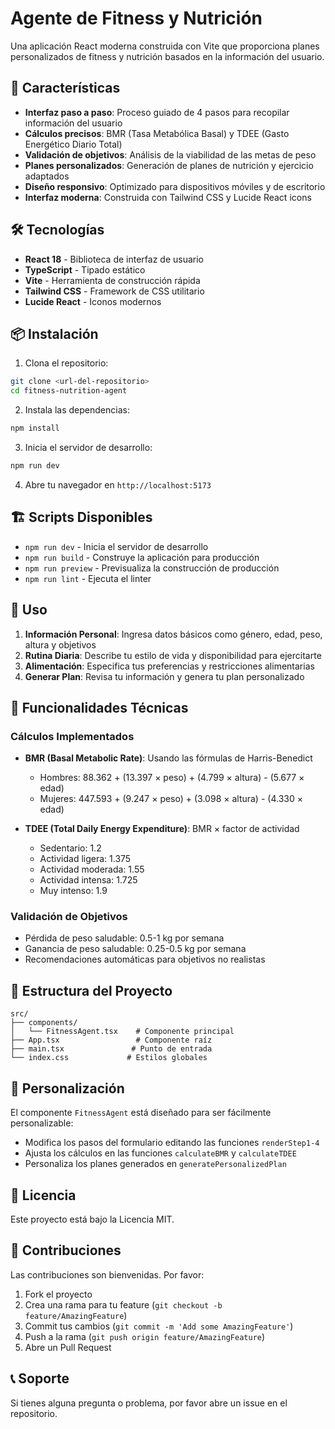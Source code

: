 # Agente de Fitness y Nutrición

Una aplicación React moderna construida con Vite que proporciona planes personalizados de fitness y nutrición basados en la información del usuario.

## 🚀 Características

- **Interfaz paso a paso**: Proceso guiado de 4 pasos para recopilar información del usuario
- **Cálculos precisos**: BMR (Tasa Metabólica Basal) y TDEE (Gasto Energético Diario Total)
- **Validación de objetivos**: Análisis de la viabilidad de las metas de peso
- **Planes personalizados**: Generación de planes de nutrición y ejercicio adaptados
- **Diseño responsivo**: Optimizado para dispositivos móviles y de escritorio
- **Interfaz moderna**: Construida con Tailwind CSS y Lucide React icons

## 🛠️ Tecnologías

- **React 18** - Biblioteca de interfaz de usuario
- **TypeScript** - Tipado estático
- **Vite** - Herramienta de construcción rápida
- **Tailwind CSS** - Framework de CSS utilitario
- **Lucide React** - Iconos modernos

## 📦 Instalación

1. Clona el repositorio:
```bash
git clone <url-del-repositorio>
cd fitness-nutrition-agent
```

2. Instala las dependencias:
```bash
npm install
```

3. Inicia el servidor de desarrollo:
```bash
npm run dev
```

4. Abre tu navegador en `http://localhost:5173`

## 🏗️ Scripts Disponibles

- `npm run dev` - Inicia el servidor de desarrollo
- `npm run build` - Construye la aplicación para producción
- `npm run preview` - Previsualiza la construcción de producción
- `npm run lint` - Ejecuta el linter

## 📱 Uso

1. **Información Personal**: Ingresa datos básicos como género, edad, peso, altura y objetivos
2. **Rutina Diaria**: Describe tu estilo de vida y disponibilidad para ejercitarte
3. **Alimentación**: Especifica tus preferencias y restricciones alimentarias
4. **Generar Plan**: Revisa tu información y genera tu plan personalizado

## 🧮 Funcionalidades Técnicas

### Cálculos Implementados

- **BMR (Basal Metabolic Rate)**: Usando las fórmulas de Harris-Benedict
  - Hombres: 88.362 + (13.397 × peso) + (4.799 × altura) - (5.677 × edad)
  - Mujeres: 447.593 + (9.247 × peso) + (3.098 × altura) - (4.330 × edad)

- **TDEE (Total Daily Energy Expenditure)**: BMR × factor de actividad
  - Sedentario: 1.2
  - Actividad ligera: 1.375
  - Actividad moderada: 1.55
  - Actividad intensa: 1.725
  - Muy intenso: 1.9

### Validación de Objetivos

- Pérdida de peso saludable: 0.5-1 kg por semana
- Ganancia de peso saludable: 0.25-0.5 kg por semana
- Recomendaciones automáticas para objetivos no realistas

## 🎨 Estructura del Proyecto

```
src/
├── components/
│   └── FitnessAgent.tsx    # Componente principal
├── App.tsx                 # Componente raíz
├── main.tsx               # Punto de entrada
└── index.css             # Estilos globales
```

## 🔧 Personalización

El componente `FitnessAgent` está diseñado para ser fácilmente personalizable:

- Modifica los pasos del formulario editando las funciones `renderStep1-4`
- Ajusta los cálculos en las funciones `calculateBMR` y `calculateTDEE`
- Personaliza los planes generados en `generatePersonalizedPlan`

## 📄 Licencia

Este proyecto está bajo la Licencia MIT.

## 🤝 Contribuciones

Las contribuciones son bienvenidas. Por favor:

1. Fork el proyecto
2. Crea una rama para tu feature (`git checkout -b feature/AmazingFeature`)
3. Commit tus cambios (`git commit -m 'Add some AmazingFeature'`)
4. Push a la rama (`git push origin feature/AmazingFeature`)
5. Abre un Pull Request

## 📞 Soporte

Si tienes alguna pregunta o problema, por favor abre un issue en el repositorio.